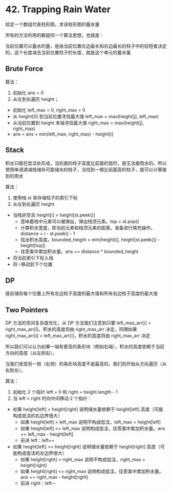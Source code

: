 # 42. Trapping Rain Water
给定一个数组代表柱形图，求该柱形图的蓄水量

所有的方法利用的都是同一个算法思想，也就是：

当前位置可以蓄水的量，是由当前位置左边最长和右边最长的柱子中的较短者决定的，这个长度减去当前位置柱子的长度，就是这个单元的蓄水量

## Brute Force 
算法：
1. 初始化 ans = 0
2. 从左到右遍历 height；
  - 初始化 left_max = 0, right_max = 0
  - 从 height[0] 到当前位置寻找最大值 left_max = max(height[j], left_max)
  - 从当前位置到 height 末端寻找最大值 right_max = max(height[j], right_max)
  - ans = ans + min(left_max, right_max) - height[i]

## Stack
积水只能在低洼处形成，当后面的柱子高度比前面的低时，是无法接雨水的。所以使用单调递减栈储存可能储水的柱子，当找到一根比前面高的柱子，就可以计算接到的雨水

算法：
1. 使用栈 st 来存储柱子的索引下标
2. 从左到右遍历 height
  - 当栈非空且 height[i] > height[st.peek()]
    - 意味着栈中元素可以被弹出，弹出栈顶元素。top = st.pop()
    - 计算积水宽度，即当前元素和栈顶元素的距离，准备进行填充操作。distance = i - st.peek() - 1
    - 找出积水高度。bounded_height = min(height[i], height[st.peek()] - height[top])
    - 往答案中累加积水量。ans += distance * bounded_height
  - 将当前索引下标入栈
  - 将 i 移动到下个位置

## DP
提前储存每个位置上所有左边柱子高度的最大值和所有右边柱子高度的最大值

## Two Pointers 
DP 方法的空间复杂度优化，从 DP 方法我们注意到只要 left_max_arr[i] > right_max_arr[i]，积水的高度将由 right_max_arr 决定，同理如果 right_max_arr[i] > left_max_arr[i]，积水的高度将由 right_max_arr 决定

所以我们可以认为如果一端有更高的条形块（例如右端），积水的高度依赖于当前方向的高度（从左到右）。

当我们发现另一侧（右侧）的条形块高度不是最高的，我们则开始从方向遍历（从右到左）。

算法：
1. 初始化 2 个指针 left = 0 和 right = height.length - 1
2. 当 left < right 时向中间移动 2 个指针：
  - 如果 height[left] < height[right] 说明储水量依赖于 height[left] 高度（可能构成低洼的右边界很大）
    - 如果 height[left] > left_max 说明不构成低洼，left_max = height[left]
    - 如果 height[left] <= left_max 说明构成低洼，往答案中累加积水量。ans += left_max - height[left] 
    - 前进 left：left++
  - 如果 height[left] >= height[right] 说明储水量依赖于 height[right] 高度（可能构成低洼的左边界很大）
    - 如果 height[right] > right_max 说明不构成低洼，right_max = height[right]
    - 如果 height[right] <= right_max 说明构成低洼，往答案中累加积水量。ans += right_max - height[right] 
    - 前进 right：left--


